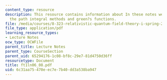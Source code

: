 ```yaml
---
content_type: resource
description: This resource contains information about In these notes we will extend
  the path integral methods and green?s functions.
file: /media/courses/8-323-relativistic-quantum-field-theory-i-spring-2008/6c31aa75470eec7e7b40dd3a538ba947_ft1ln06_08.pdf
file_type: application/pdf
learning_resource_types:
- Lecture Notes
ocw_type: OCWFile
parent_title: Lecture Notes
parent_type: CourseSection
parent_uid: 65294176-1c08-bf8c-29e7-81d4750d36ff
resourcetype: Document
title: ft1ln06_08.pdf
uid: 6c31aa75-470e-ec7e-7b40-dd3a538ba947
---
```


